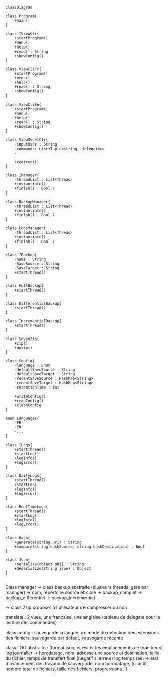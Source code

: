 ﻿```mermaid
classDiagram

class Program{
    +main()
}

class IViewCli{
    +startProgram()
    +menu()
    +help()
    +read(): String
    +showConfig()
}

class ViewCliFr{
    +startProgram()
    +menu()
    +help()
    +read() : String
    +showConfig()
}

class ViewCliEn{
    +startProgram()
    +menu()
    +help()
    +read() : String
    +showConfig()
}

class ViewModelCli{
    -inputUser : String
    -commands: List<Tuple<string, delegate>>
    -
      
    +redirect()
}

class IManager{
    -threadList : List<Thread>
    +instantiate()
    +finish() : Bool ?
}

class BackupManager{
    -threadList : List<Thread>
    +instantiate()
    +finish() : Bool ?
}

class LogsManager{
    -threadList : List<Thread>
    +instantiate()
    +finish() : Bool ?
}

class IBackup{
    -name : String
    -SaveSource : String
    -SaveTarget : String
    +startThread()
}

class FullBackup{
    +startThread()
}

class DifferentialBackup{
    +startThread()
}

class IncrementialBackup{
    +startThread()
}

class SevenZip{
    +zip()
    +unzip()
}

class Config{
    -language : Enum
    -defaultSaveSource : String
    -defaultSaveTarget : String
    -recentSaveSource : HashMap<String>
    -recentSaveTarget : HashMap<String>
    -retentionTime : Int
    
    +writeConfig()
    +readConfig()
    +cleanConfig
}

enum Languages{
    -FR
    -EN
    -...
}

class ILogs{
    +startThread()
    +startLog()
    +logInfo()
    +logError()
}

class DailyLogs{
    +startThread()
    +startLog()
    +logInfo()
    +logError()
}

class RealTimeLogs{
    +startThread()
    +startLog()
    +logInfo()
    +logError()
}

class Hash{
    +generate(string uri) : String
    +compare(string hashSource, string hashDestination) : Bool
}

class Json{
    +serialize(object obj) : String
    +deserialize(String json) : Object
}


```

Class manager
-> class backup abstraite (plusieurs threads, géré par manager) -> nom, répertoire source et cible
    -> backup_complet
    -> backup_différentiel
    -> backup_incrémentiel

-> class 7zip proposer à l'utilisateur de compresser ou non

translate :  2 vues, une française, une anglaise (tableau de delegate pour la lecture des commandes)

class config : sauvegarde la langue, un mode de detection des extensions des fichiers, sauvegarde par défaut, sauvegarde récente

class LOG abstraite : (format json, et eviter les emplacements de type temp)
    log journalier -> horodatage, nom, adresse unc source et destination, taille du fichier, temps de transfert final (negatif si erreur)
    log temps réel -> etat d'avancement des travaux de sauvegarde, nom horodatage, (si actif, nombre total de fichiers, taille des fichiers, progressions ..)


